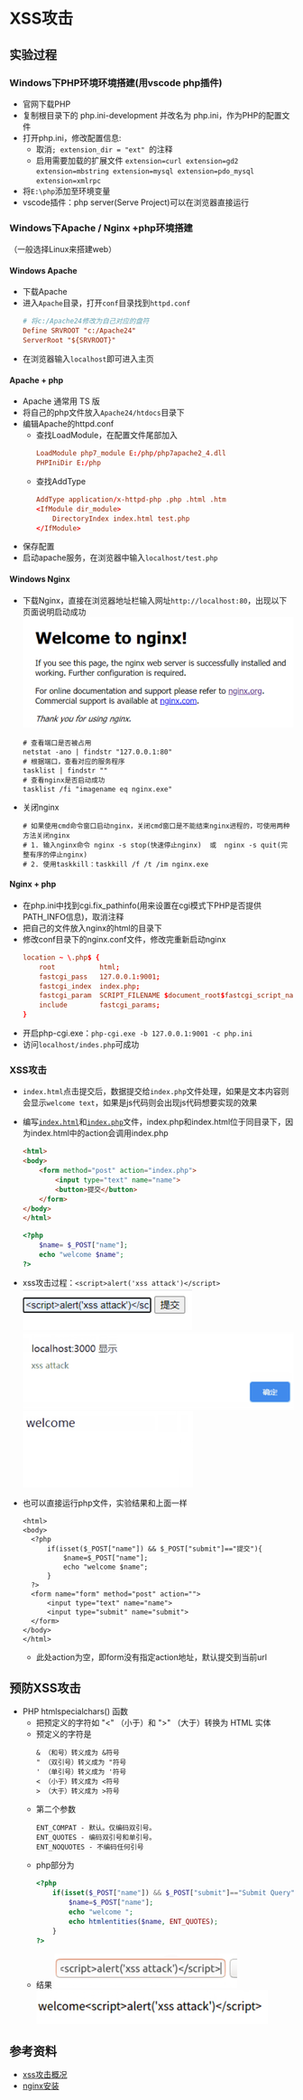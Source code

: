 # XSS攻击 #
## 实验过程 ##

### Windows下PHP环境环境搭建(用vscode php插件) ###
- 官网下载PHP
- 复制根目录下的 php.ini-development 并改名为 php.ini，作为PHP的配置文件
- 打开php.ini，修改配置信息:
  - 取消`; extension_dir = "ext" `的注释
  - 启用需要加载的扩展文件
        ```
        extension=curl
        extension=gd2
        extension=mbstring
        extension=mysql
        extension=pdo_mysql
        extension=xmlrpc
        ```
- 将`E:\php`添加至环境变量
- vscode插件：php server(Serve Project)可以在浏览器直接运行 

### Windows下Apache / Nginx +php环境搭建 ###
（一般选择Linux来搭建web）
#### Windows Apache ####
- 下载Apache
- 进入`Apache`目录，打开`conf`目录找到`httpd.conf`
  ```conf
  # 将c:/Apache24修改为自己对应的盘符
  Define SRVROOT "c:/Apache24" 
  ServerRoot "${SRVROOT}"
  ```
- 在浏览器输入`localhost`即可进入主页

#### Apache + php ####
- Apache 通常用 TS 版
- 将自己的php文件放入`Apache24/htdocs`目录下
- 编辑Apache的httpd.conf
  - 查找LoadModule，在配置文件尾部加入
    ```conf
    LoadModule php7_module E:/php/php7apache2_4.dll
    PHPIniDir E:/php
    ```
  - 查找AddType  
    ```conf
    AddType application/x-httpd-php .php .html .htm
    <IfModule dir_module>
        DirectoryIndex index.html test.php
    </IfModule>
    ```
- 保存配置
- 启动apache服务，在浏览器中输入`localhost/test.php`

#### Windows Nginx
- 下载Nginx，直接在浏览器地址栏输入网址`http://localhost:80`，出现以下页面说明启动成功
![](imgs/1.png)
  ```
  # 查看端口是否被占用
  netstat -ano | findstr "127.0.0.1:80"
  # 根据端口，查看对应的服务程序
  tasklist | findstr ""
  # 查看nginx是否启动成功
  tasklist /fi "imagename eq nginx.exe" 
  ```
- 关闭nginx
    ```
    # 如果使用cmd命令窗口启动nginx，关闭cmd窗口是不能结束nginx进程的，可使用两种方法关闭nginx
    # 1. 输入nginx命令 nginx -s stop(快速停止nginx)  或  nginx -s quit(完整有序的停止nginx)
    # 2. 使用taskkill：taskkill /f /t /im nginx.exe
    ```

#### Nginx + php ####

- 在php.ini中找到cgi.fix_pathinfo(用来设置在cgi模式下PHP是否提供PATH_INFO信息)，取消注释
- 把自己的文件放入nginx的html的目录下
- 修改conf目录下的nginx.conf文件，修改完重新启动nginx
    ```conf
    location ~ \.php$ {
        root           html;
        fastcgi_pass   127.0.0.1:9001;
        fastcgi_index  index.php;
        fastcgi_param  SCRIPT_FILENAME $document_root$fastcgi_script_name; 
        include        fastcgi_params;
    }
    ```
- 开启php-cgi.exe：`php-cgi.exe -b 127.0.0.1:9001 -c php.ini` 
- 访问`localhost/indes.php`可成功

### XSS攻击 ###
- `index.html`点击提交后，数据提交给`index.php`文件处理，如果是文本内容则会显示`welcome text`，如果是js代码则会出现js代码想要实现的效果
- 编写[`index.html`](./code/index.html)和[`index.php`](./code/index.php)文件，index.php和index.html位于同目录下，因为index.html中的action会调用index.php
    ```html
    <html>
    <body>
        <form method="post" action="index.php">
            <input type="text" name="name">
            <button>提交</button>
        </form>
    </body>
    </html>
    ```
    ```php
    <?php
        $name= $_POST["name"];
        echo "welcome $name";
    ?>
    ```
- xss攻击过程：`<script>alert('xss attack')</script>`
![](imgs/2.png)
![](imgs/3.png)
![](imgs/4.png)

- 也可以直接运行php文件，实验结果和上面一样
  ```
  <html>
  <body>
    <?php
        if(isset($_POST["name"]) && $_POST["submit"]=="提交"){
            $name=$_POST["name"];
            echo "welcome $name";
        }
    ?>
    <form name="form" method="post" action="">
        <input type="text" name="name">
        <input type="submit" name="submit">
    </form>
  </body>
  </html>
  ```
  - 此处action为空，即form没有指定action地址，默认提交到当前url

## 预防XSS攻击 ##
- PHP htmlspecialchars() 函数
  - 把预定义的字符如 "<" （小于）和 ">" （大于）转换为 HTML 实体
  - 预定义的字符是
    ```
    & （和号）转义成为 &符号
    " （双引号）转义成为 "符号
    ' （单引号）转义成为 '符号
    < （小于）转义成为 <符号
    > （大于）转义成为 >符号
    ```
  - 第二个参数
    ```
    ENT_COMPAT - 默认。仅编码双引号。
    ENT_QUOTES - 编码双引号和单引号。
    ENT_NOQUOTES - 不编码任何引号
    ```
  - php部分为
    ```php
    <?php
        if(isset($_POST["name"]) && $_POST["submit"]=="Submit Query"){
            $name=$_POST["name"];
            echo "welcome ";
            echo htmlentities($name, ENT_QUOTES);
        }
    ?>
    ```
  - 结果
![](imgs/5.png)
![](imgs/6.png)

## 参考资料 ##
- [xss攻击概况](https://www.cnblogs.com/tugenhua0707/p/10909284.html)
- [nginx安装](https://www.runoob.com/linux/nginx-install-setup.html)



